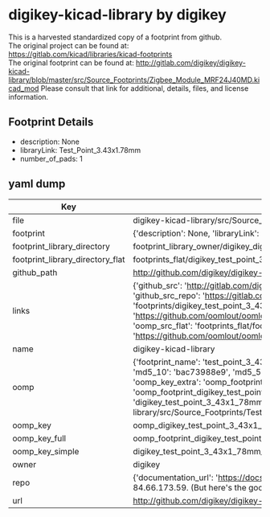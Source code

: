 # digikey-kicad-library by digikey  
This is a harvested standardized copy of a footprint from github.  
The original project can be found at:  
https://gitlab.com/kicad/libraries/kicad-footprints  
The original footprint can be found at:
http://gitlab.com/digikey/digikey-kicad-library/blob/master/src/Source_Footprints/Zigbee_Module_MRF24J40MD.kicad_mod
Please consult that link for additional, details, files, and license information.  
## Footprint Details
* description: None  
* libraryLink: Test_Point_3.43x1.78mm  
* number_of_pads: 1  
## yaml dump  
| Key | Value |  
| --- | --- |  
| file | digikey-kicad-library/src/Source_Footprints/Test_Point_3.43x1.78mm.kicad_mod |  
| footprint | {'description': None, 'libraryLink': 'Test_Point_3.43x1.78mm', 'number_of_pads': 1} |  
| footprint_library_directory | footprint_library_owner/digikey_digikey-kicad-library |  
| footprint_library_directory_flat | footprints_flat/digikey_test_point_3_43x1_78mm_test_point_3_43x1_78mm/working |  
| github_path | http://github.com/digikey/digikey-kicad-library/blob/master/src/Source_Footprints/Test_Point_3.43x1.78mm.kicad_mod |  
| links | {'github_src': 'http://gitlab.com/digikey/digikey-kicad-library/blob/master/src/Source_Footprints/Zigbee_Module_MRF24J40MD.kicad_mod', 'github_src_repo': 'https://gitlab.com/kicad/libraries/kicad-footprints', 'oomp_bot': 'footprints/digikey_test_point_3_43x1_78mm_test_point_3_43x1_78mm/working', 'oomp_bot_github': 'https://github.com/oomlout/oomlout_oomp_footprint_bot/tree/main/footprints/digikey_test_point_3_43x1_78mm_test_point_3_43x1_78mm/working', 'oomp_src_flat': 'footprints_flat/footprints_flat/digikey_test_point_3_43x1_78mm_test_point_3_43x1_78mm/working', 'oomp_src_flat_github': 'https://github.com/oomlout/oomlout_oomp_footprint_src/tree/main/footprints_flat/digikey_test_point_3_43x1_78mm_test_point_3_43x1_78mm/working'} |  
| name | digikey-kicad-library |  
| oomp | {'footprint_name': 'test_point_3_43x1_78mm', 'library_name': 'test_point_3_43x1_78mm_kicad_mod', 'md5': 'bac73988e900e78e76cd9cd28f32598d', 'md5_10': 'bac73988e9', 'md5_5': 'bac73', 'md5_6': 'bac739', 'oomp_key': 'oomp_digikey_test_point_3_43x1_78mm_test_point_3_43x1_78mm', 'oomp_key_extra': 'oomp_footprint_digikey_test_point_3_43x1_78mm_test_point_3_43x1_78mm', 'oomp_key_full': 'oomp_footprint_digikey_test_point_3_43x1_78mm_test_point_3_43x1_78mm_bac739', 'oomp_key_simple': 'digikey_test_point_3_43x1_78mm_test_point_3_43x1_78mm', 'original_filename': 'digikey-kicad-library/src/Source_Footprints/Test_Point_3.43x1.78mm.kicad_mod', 'owner_name': 'digikey'} |  
| oomp_key | oomp_digikey_test_point_3_43x1_78mm_test_point_3_43x1_78mm |  
| oomp_key_full | oomp_footprint_digikey_test_point_3_43x1_78mm_test_point_3_43x1_78mm |  
| oomp_key_simple | digikey_test_point_3_43x1_78mm_test_point_3_43x1_78mm |  
| owner | digikey |  
| repo | {'documentation_url': 'https://docs.github.com/rest/overview/resources-in-the-rest-api#rate-limiting', 'message': "API rate limit exceeded for 84.66.173.59. (But here's the good news: Authenticated requests get a higher rate limit. Check out the documentation for more details.)"} |  
| url | http://github.com/digikey/digikey-kicad-library |  


